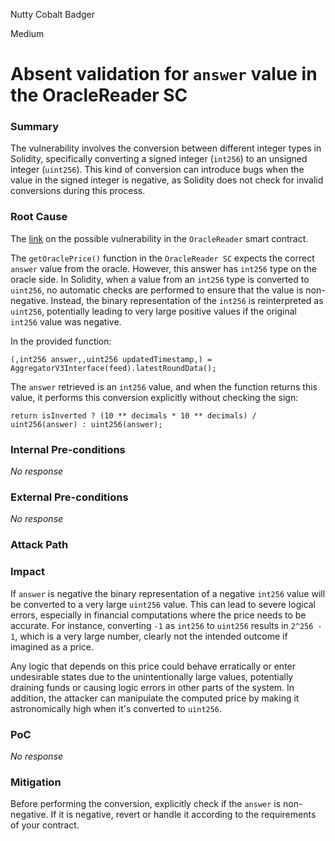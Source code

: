 Nutty Cobalt Badger

Medium

# Absent validation for `answer` value in the OracleReader SC

### Summary

The vulnerability involves the conversion between different integer types in Solidity, specifically converting a signed integer (`int256`) to an unsigned integer (`uint256`). This kind of conversion can introduce bugs when the value in the signed integer is negative, as Solidity does not check for invalid conversions during this process.

### Root Cause

The [link](https://github.com/sherlock-audit/2024-12-plaza-finance/blob/main/plaza-evm/src/OracleReader.sol#L68) on the possible vulnerability in the `OracleReader` smart contract.

The `getOraclePrice()` function in the `OracleReader SC` expects the correct `answer` value from the oracle. However, this answer has `int256` type on the oracle side. In Solidity, when a value from an `int256` type is converted to `uint256`, no automatic checks are performed to ensure that the value is non-negative. Instead, the binary representation of the `int256` is reinterpreted as `uint256`, potentially leading to very large positive values if the original `int256` value was negative.

In the provided function:

```solidity
(,int256 answer,,uint256 updatedTimestamp,) = AggregatorV3Interface(feed).latestRoundData();
```

The `answer` retrieved is an `int256` value, and when the function returns this value, it performs this conversion explicitly without checking the sign:

```solidity
return isInverted ? (10 ** decimals * 10 ** decimals) / uint256(answer) : uint256(answer);
```

### Internal Pre-conditions

_No response_

### External Pre-conditions

_No response_

### Attack Path




### Impact

If `answer` is negative the binary representation of a negative `int256` value will be converted to a very large `uint256` value. This can lead to severe logical errors, especially in financial computations where the price needs to be accurate. For instance, converting `-1` as `int256` to `uint256` results in `2^256 - 1`, which is a very large number, clearly not the intended outcome if imagined as a price.

Any logic that depends on this price could behave erratically or enter undesirable states due to the unintentionally large values, potentially draining funds or causing logic errors in other parts of the system. In addition, the attacker can manipulate the computed price by making it astronomically high when it's converted to `uint256`.

### PoC

_No response_

### Mitigation

Before performing the conversion, explicitly check if the `answer` is non-negative. If it is negative, revert or handle it according to the requirements of your contract.